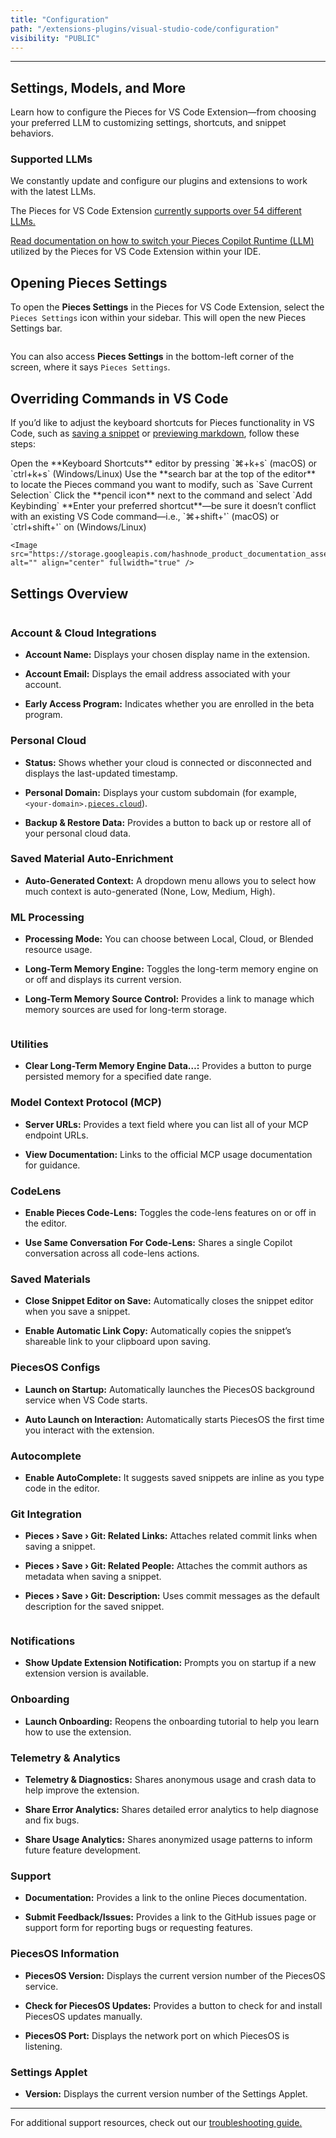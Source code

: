 ```yaml
---
title: "Configuration"
path: "/extensions-plugins/visual-studio-code/configuration"
visibility: "PUBLIC"
---
```

***

## Settings, Models, and More

Learn how to configure the Pieces for VS Code Extension—from choosing your preferred LLM to customizing settings, shortcuts, and snippet behaviors.

### Supported LLMs

We constantly update and configure our plugins and extensions to work with the latest LLMs.

The Pieces for VS Code Extension [currently supports over 54 different LLMs.](https://docs.pieces.app/products/large-language-models)

[Read documentation on how to switch your Pieces Copilot Runtime (LLM)](https://docs.pieces.app/products/extensions-plugins/visual-studio-code/copilot/llm-settings#how-to-configure-your-llm-runtime) utilized by the Pieces for VS Code Extension within your IDE.

## Opening Pieces Settings

To open the **Pieces Settings** in the Pieces for VS Code Extension, select the `Pieces Settings` icon within your sidebar. This will open the new Pieces Settings bar.

<Image src="https://storage.googleapis.com/hashnode_product_documentation_assets/vs_code_extension_assets/configuration/new_opening_settings.gif" alt="" align="center" fullwidth="true" />

You can also access **Pieces Settings** in the bottom-left corner of the screen, where it says `Pieces Settings`.

## Overriding Commands in VS Code

If you’d like to adjust the keyboard shortcuts for Pieces functionality in VS Code, such as [saving a snippet](https://docs.pieces.app/products/extensions-plugins/visual-studio-code/drive/save-snippets) or [previewing markdown](https://docs.pieces.app/products/extensions-plugins/visual-studio-code/drive/search-reuse#viewing-and-reusing-saved-snippets), follow these steps:

<Steps>
  <Step title="Open Keyboard Shortcuts">
    Open the **Keyboard Shortcuts** editor by pressing `⌘+k+s` (macOS) or `ctrl+k+s` (Windows/Linux)
  </Step>

  <Step title="Locate the Pieces Command">
    Use the **search bar at the top of the editor** to locate the Pieces command you want to modify, such as `Save Current Selection`
  </Step>

  <Step title="Edit the Keybind">
    Click the **pencil icon** next to the command and select `Add Keybinding`
  </Step>

  <Step title="Enter Preferred Shortcut">
    **Enter your preferred shortcut**—be sure it doesn’t conflict with an existing VS Code command—i.e., `⌘+shift+'` (macOS) or `ctrl+shift+'` on (Windows/Linux)

    <Image src="https://storage.googleapis.com/hashnode_product_documentation_assets/vs_code_extension_assets/configuration/new_settings_overview.png" alt="" align="center" fullwidth="true" />
  </Step>
</Steps>

## Settings Overview

<Image src="https://storage.googleapis.com/hashnode_product_documentation_assets/vs_code_extension_assets/configuration/new_settings_overview.png" alt="" align="center" fullwidth="true" />

### Account & Cloud Integrations

* **Account Name:** Displays your chosen display name in the extension.

* **Account Email:** Displays the email address associated with your account.

* **Early Access Program:** Indicates whether you are enrolled in the beta program.

### Personal Cloud

* **Status:** Shows whether your cloud is connected or disconnected and displays the last-updated timestamp.

* **Personal Domain:** Displays your custom subdomain (for example, `<your-domain>.`[`pieces.cloud`](http://pieces.cloud)).

* **Backup & Restore Data:** Provides a button to back up or restore all of your personal cloud data.

### Saved Material Auto-Enrichment

* **Auto-Generated Context:** A dropdown menu allows you to select how much context is auto-generated (None, Low, Medium, High).

### ML Processing

* **Processing Mode:** You can choose between Local, Cloud, or Blended resource usage.

* **Long-Term Memory Engine:** Toggles the long-term memory engine on or off and displays its current version.

* **Long-Term Memory Source Control:** Provides a link to manage which memory sources are used for long-term storage.

<Image src="https://storage.googleapis.com/hashnode_product_documentation_assets/vs_code_extension_assets/configuration/ml_proceess_vscode.png" alt="" align="center" fullwidth="true" />

### Utilities

* **Clear Long-Term Memory Engine Data…:** Provides a button to purge persisted memory for a specified date range.

### Model Context Protocol (MCP)

* **Server URLs:** Provides a text field where you can list all of your MCP endpoint URLs.

* **View Documentation:** Links to the official MCP usage documentation for guidance.

### CodeLens

* **Enable Pieces Code-Lens:** Toggles the code-lens features on or off in the editor.

* **Use Same Conversation For Code-Lens:** Shares a single Copilot conversation across all code-lens actions.

### Saved Materials

* **Close Snippet Editor on Save:** Automatically closes the snippet editor when you save a snippet.

* **Enable Automatic Link Copy:** Automatically copies the snippet’s shareable link to your clipboard upon saving.

### PiecesOS Configs

* **Launch on Startup:** Automatically launches the PiecesOS background service when VS Code starts.

* **Auto Launch on Interaction:** Automatically starts PiecesOS the first time you interact with the extension.

### Autocomplete

* **Enable AutoComplete:** It suggests saved snippets are inline as you type code in the editor.

### Git Integration

* **Pieces › Save › Git: Related Links:** Attaches related commit links when saving a snippet.

* **Pieces › Save › Git: Related People:** Attaches the commit authors as metadata when saving a snippet.

* **Pieces › Save › Git: Description:** Uses commit messages as the default description for the saved snippet.

<Image src="https://storage.googleapis.com/hashnode_product_documentation_assets/vs_code_extension_assets/configuration/git_integration.png" alt="" align="center" fullwidth="true" />

### Notifications

* **Show Update Extension Notification:** Prompts you on startup if a new extension version is available.

### Onboarding

* **Launch Onboarding:** Reopens the onboarding tutorial to help you learn how to use the extension.

### Telemetry & Analytics

* **Telemetry & Diagnostics:** Shares anonymous usage and crash data to help improve the extension.

* **Share Error Analytics:** Shares detailed error analytics to help diagnose and fix bugs.

* **Share Usage Analytics:** Shares anonymized usage patterns to inform future feature development.

### Support

* **Documentation:** Provides a link to the online Pieces documentation.

* **Submit Feedback/Issues:** Provides a link to the GitHub issues page or support form for reporting bugs or requesting features.

### PiecesOS Information

* **PiecesOS Version:** Displays the current version number of the PiecesOS service.

* **Check for PiecesOS Updates:** Provides a button to check for and install PiecesOS updates manually.

* **PiecesOS Port:** Displays the network port on which PiecesOS is listening.

### Settings Applet

* **Version:** Displays the current version number of the Settings Applet.

***

For additional support resources, check out our [troubleshooting guide.](https://docs.pieces.app/products/extensions-plugins/visual-studio-code/troubleshooting)
